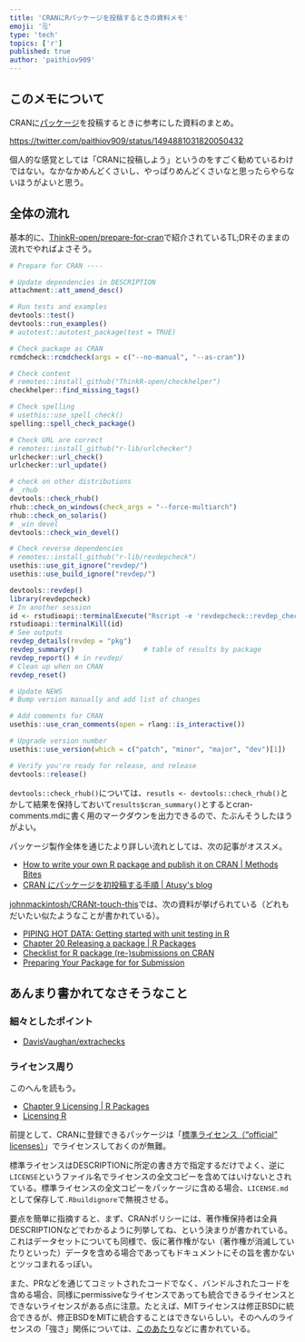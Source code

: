 ```yaml
---
title: 'CRANにRパッケージを投稿するときの資料メモ'
emoji: '🗒'
type: 'tech'
topics: ['r']
published: true
author: 'paithiov909'
---
```


## このメモについて

CRANに[パッケージ](https://github.com/paithiov909/audubon)を投稿するときに参考にした資料のまとめ。

https://twitter.com/paithiov909/status/1494881031820050432

個人的な感覚としては「CRANに投稿しよう」というのをすごく勧めているわけではない。なかなかめんどくさいし、やっぱりめんどくさいなと思ったらやらないほうがよいと思う。

## 全体の流れ

基本的に、[ThinkR-open/prepare-for-cran](https://github.com/ThinkR-open/prepare-for-cran)で紹介されているTL;DRそのままの流れでやればよさそう。

```r
# Prepare for CRAN ----

# Update dependencies in DESCRIPTION
attachment::att_amend_desc()

# Run tests and examples
devtools::test()
devtools::run_examples()
# autotest::autotest_package(test = TRUE)

# Check package as CRAN
rcmdcheck::rcmdcheck(args = c("--no-manual", "--as-cran"))

# Check content
# remotes::install_github("ThinkR-open/checkhelper")
checkhelper::find_missing_tags()

# Check spelling
# usethis::use_spell_check()
spelling::spell_check_package()

# Check URL are correct
# remotes::install_github("r-lib/urlchecker")
urlchecker::url_check()
urlchecker::url_update()

# check on other distributions
# _rhub
devtools::check_rhub()
rhub::check_on_windows(check_args = "--force-multiarch")
rhub::check_on_solaris()
# _win devel
devtools::check_win_devel()

# Check reverse dependencies
# remotes::install_github("r-lib/revdepcheck")
usethis::use_git_ignore("revdep/")
usethis::use_build_ignore("revdep/")

devtools::revdep()
library(revdepcheck)
# In another session
id <- rstudioapi::terminalExecute("Rscript -e 'revdepcheck::revdep_check(num_workers = 4)'")
rstudioapi::terminalKill(id)
# See outputs
revdep_details(revdep = "pkg")
revdep_summary()                 # table of results by package
revdep_report() # in revdep/
# Clean up when on CRAN
revdep_reset()

# Update NEWS
# Bump version manually and add list of changes

# Add comments for CRAN
usethis::use_cran_comments(open = rlang::is_interactive())

# Upgrade version number
usethis::use_version(which = c("patch", "minor", "major", "dev")[1])

# Verify you're ready for release, and release
devtools::release()
```

`devtools::check_rhub()`については、`resutls <- devtools::check_rhub()`とかして結果を保持しておいて`results$cran_summary()`とするとcran-comments.mdに書く用のマークダウンを出力できるので、たぶんそうしたほうがよい。

パッケージ製作全体を通じたより詳しい流れとしては、次の記事がオススメ。

- [How to write your own R package and publish it on CRAN | Methods Bites](https://www.mzes.uni-mannheim.de/socialsciencedatalab/article/r-package/)
- [CRAN にパッケージを初投稿する手順 | Atusy's blog](https://blog.atusy.net/2019/06/28/cran-submission/)

[johnmackintosh/CRANt-touch-this](https://github.com/johnmackintosh/CRANt-touch-this)では、次の資料が挙げられている（どれもだいたい似たようなことが書かれている）。

- [PIPING HOT DATA: Getting started with unit testing in R](https://www.pipinghotdata.com/posts/2021-11-23-getting-started-with-unit-testing-in-r/)
- [Chapter 20 Releasing a package | R Packages](https://r-pkgs.org/release.html)
- [Checklist for R package (re-)submissions on CRAN](https://www.marinedatascience.co/blog/2020/01/09/checklist-for-r-package-re-submissions-on-cran/)
- [Preparing Your Package for for Submission](https://johnmuschelli.com/neuroc/getting_ready_for_submission/index.html)

## あんまり書かれてなさそうなこと

### 細々としたポイント

- [DavisVaughan/extrachecks](https://github.com/DavisVaughan/extrachecks)

### ライセンス周り

このへんを読もう。

- [Chapter 9 Licensing | R Packages](https://r-pkgs.org/license.html)
- [Licensing R](https://thinkr-open.github.io/licensing-r/)

前提として、CRANに登録できるパッケージは「[標準ライセンス（“official” licenses）](https://thinkr-open.github.io/licensing-r/rworld.html#classifying-the-11-official-licenses)」でライセンスしておくのが無難。

標準ライセンスはDESCRIPTIONに所定の書き方で指定するだけでよく、逆に`LICENSE`というファイル名でライセンスの全文コピーを含めてはいけないとされている。標準ライセンスの全文コピーをパッケージに含める場合、`LICENSE.md`として保存して`.Rbuildignore`で無視させる。

要点を簡単に指摘すると、まず、CRANポリシーには、著作権保持者は全員DESCRIPTIONなどでわかるように列挙してね、という決まりが書かれている。これはデータセットについても同様で、仮に著作権がない（著作権が消滅していたりといった）データを含める場合であってもドキュメントにその旨を書かないとツッコまれるっぽい。

また、PRなどを通じてコミットされたコードでなく、バンドルされたコードを含める場合、同様にpermissiveなライセンスであっても統合できるライセンスとできないライセンスがある点に注意。たとえば、MITライセンスは修正BSDに統合できるが、修正BSDをMITに統合することはできないらしい。そのへんのライセンスの「強さ」関係については、[このあたり](https://en.wikipedia.org/wiki/License_compatibility#Compatibility_of_FOSS_licenses)などに書かれている。
